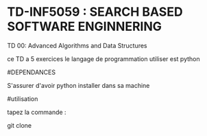 # TD-INF5059 : SEARCH BASED SOFTWARE ENGINNERING 

TD 00: Advanced Algorithms and Data Structures

ce TD a 5 exercices 
le langage de programmation utiliser est python 

#DEPENDANCES

S'assurer d'avoir python installer dans sa machine 

#utilisation 

tapez la commande :

git clone 





